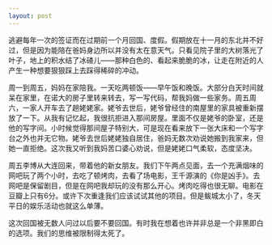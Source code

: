 ```yaml
---
layout: post
---
```


逃避每年一次的签证而在过期前一个月回国、度假。假期放在十一月的东北并不好过，但是因为能陪在爸妈身边所以并没有太在意天气。只看见院子里的大树落光了叶子，地上的积水结了冰碴儿——那种白色的、看起来脆脆的冰，让走在附近的人产生一种想要狠狠踩上去踩得稀碎的冲动。

周一到周五，妈妈在家陪我。一天吃两顿饭——早午饭和晚饭。大部分白天时间就呆在家里，在诺大的房子里转来转去，写一写代码，帮我妈做一些家务。周五周六，一家人开车去了趟姥姥家。姥爷去世后，姥爷曾经住的南屋里的家具被重新摆放了一下。从我有记忆起，我很抗拒进入那间房屋。里面不仅是姥爷的卧室，还是他的写字间。小时候觉得那间屋子特别大，可是现在看来放下一张大床和一个写字台之外也并无它物。姥爷去世后姥姥独自居住，爸妈无数次劝说她搬到我家来，但她一直拒绝。这次我又听到我妈苦口婆心劝说，但是姥姥口气柔软，态度坚决。

周五李博从大连回来，带着他的新女朋友。我们下午两点见面，去一个充满烟味的网吧玩了两个小时，去吃了顿烤肉，去看了场电影，王千源演的《你是凶手》。去网吧是保留剧目，但是在网吧我却玩的没有那么开心。烤肉吃得也很无聊。电影在豆瓣上只有6分。或许下次重逢我们应该试试其他的项目。但是鲅城太小了，冬天平日的娱乐活动也就这么单薄。

这次回国被无数人问过以后要不要回国。有时我在想着也许并非总是一个非黑即白的选项。我们的思维被限制得太死了。